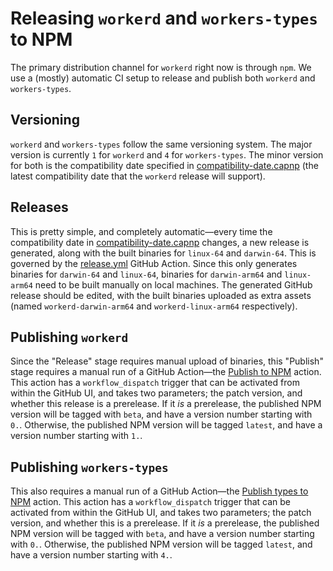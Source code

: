 # Releasing `workerd` and `workers-types` to NPM

The primary distribution channel for `workerd` right now is through `npm`. We use a (mostly) automatic CI setup to release and publish both `workerd` and `workers-types`.

## Versioning

`workerd` and `workers-types` follow the same versioning system. The major version is currently `1` for `workerd` and `4` for `workers-types`. The minor version for both is the compatibility date specified in [compatibility-date.capnp](src/workerd/io/compatibility-date.capnp) (the latest compatibility date that the `workerd` release will support).

## Releases

This is pretty simple, and completely automatic—every time the compatibility date in [compatibility-date.capnp](src/workerd/io/compatibility-date.capnp) changes, a new release is generated, along with the built binaries for `linux-64` and `darwin-64`. This is governed by the [release.yml](.github/workflows/release.yml) GitHub Action. Since this only generates binaries for `darwin-64` and `linux-64`, binaries for `darwin-arm64` and `linux-arm64` need to be built manually on local machines. The generated GitHub release should be edited, with the built binaries uploaded as extra assets (named `workerd-darwin-arm64` and `workerd-linux-arm64` respectively).
## Publishing `workerd`

Since the "Release" stage requires manual upload of binaries, this "Publish" stage requires a manual run of a GitHub Action—the [Publish to NPM](.github/workflows/npm.yml) action. This action has a `workflow_dispatch` trigger that can be activated from within the GitHub UI, and takes two parameters; the patch version, and whether this release is a prerelease. If it _is_ a prerelease, the published NPM version will be tagged with `beta`, and have a version number starting with `0.`. Otherwise, the published NPM version will be tagged `latest`, and have a version number starting with `1.`.

## Publishing `workers-types`

This also requires a manual run of a GitHub Action—the [Publish types to NPM](.github/workflows/npm-types.yml) action. This action has a `workflow_dispatch` trigger that can be activated from within the GitHub UI, and takes two parameters; the patch version, and whether this is a prerelease. If it _is_ a prerelease, the published NPM version will be tagged with `beta`, and have a version number starting with `0.`. Otherwise, the published NPM version will be tagged `latest`, and have a version number starting with `4.`.

